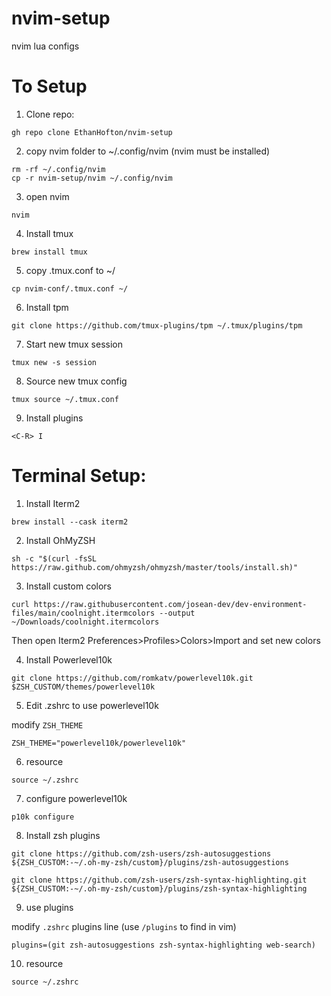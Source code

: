 # nvim-setup

nvim lua configs

# To Setup

1. Clone repo:

```
gh repo clone EthanHofton/nvim-setup
```

2. copy nvim folder to ~/.config/nvim (nvim must be installed)

```
rm -rf ~/.config/nvim
cp -r nvim-setup/nvim ~/.config/nvim
```

3. open nvim

```
nvim
```

4. Install tmux

```
brew install tmux
```

5. copy .tmux.conf to ~/

```
cp nvim-conf/.tmux.conf ~/
```

6. Install tpm

```
git clone https://github.com/tmux-plugins/tpm ~/.tmux/plugins/tpm
```

7. Start new tmux session

```
tmux new -s session
```

8. Source new tmux config

```
tmux source ~/.tmux.conf
```

9. Install plugins

```
<C-R> I
```

# Terminal Setup:

1. Install Iterm2

```
brew install --cask iterm2
```

2. Install OhMyZSH

```
sh -c "$(curl -fsSL https://raw.github.com/ohmyzsh/ohmyzsh/master/tools/install.sh)"
```

3. Install custom colors

```
curl https://raw.githubusercontent.com/josean-dev/dev-environment-files/main/coolnight.itermcolors --output ~/Downloads/coolnight.itermcolors
```

Then open Iterm2 Preferences>Profiles>Colors>Import and set new colors

4. Install Powerlevel10k

```
git clone https://github.com/romkatv/powerlevel10k.git $ZSH_CUSTOM/themes/powerlevel10k
```

5. Edit .zshrc to use powerlevel10k

modify `ZSH_THEME`
```
ZSH_THEME="powerlevel10k/powerlevel10k"
```

6. resource

```
source ~/.zshrc
```

7. configure powerlevel10k

```
p10k configure
```

8. Install zsh plugins

```
git clone https://github.com/zsh-users/zsh-autosuggestions ${ZSH_CUSTOM:-~/.oh-my-zsh/custom}/plugins/zsh-autosuggestions
```

```
git clone https://github.com/zsh-users/zsh-syntax-highlighting.git ${ZSH_CUSTOM:-~/.oh-my-zsh/custom}/plugins/zsh-syntax-highlighting
```

9. use plugins

modify `.zshrc` plugins line (use `/plugins` to find in vim)
```
plugins=(git zsh-autosuggestions zsh-syntax-highlighting web-search)
```

10. resource

```
source ~/.zshrc
```
